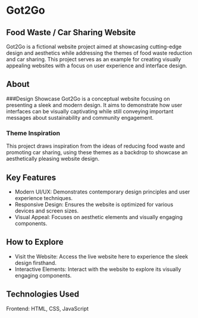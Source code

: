# Got2Go

## Food Waste / Car Sharing Website

Got2Go is a fictional website project aimed at showcasing cutting-edge design and aesthetics while addressing the themes of food waste reduction and car sharing. This project serves as an example for creating visually appealing websites with a focus on user experience and interface design.

## About
###Design Showcase
Got2Go is a conceptual website focusing on presenting a sleek and modern design. It aims to demonstrate how user interfaces can be visually captivating while still conveying important messages about sustainability and community engagement.

### Theme Inspiration
This project draws inspiration from the ideas of reducing food waste and promoting car sharing, using these themes as a backdrop to showcase an aesthetically pleasing website design.

## Key Features
- Modern UI/UX: Demonstrates contemporary design principles and user experience techniques.
- Responsive Design: Ensures the website is optimized for various devices and screen sizes.
- Visual Appeal: Focuses on aesthetic elements and visually engaging components.

## How to Explore
- Visit the Website: Access the live website here to experience the sleek design firsthand.
- Interactive Elements: Interact with the website to explore its visually engaging components.

## Technologies Used
Frontend: HTML, CSS, JavaScript
